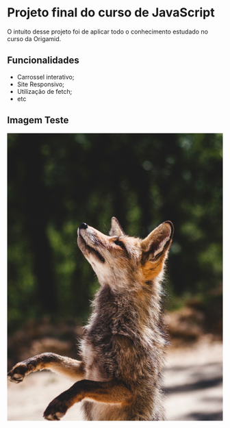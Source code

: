 # Projeto final do curso de JavaScript

O intuito desse projeto foi de aplicar todo o conhecimento estudado no curso da Origamid.

## Funcionalidades

* Carrossel interativo;
* Site Responsivo;
* Utilização de fetch;
* etc

## Imagem Teste

![Imagem apenas para teste](img/imagem1.jpg)

